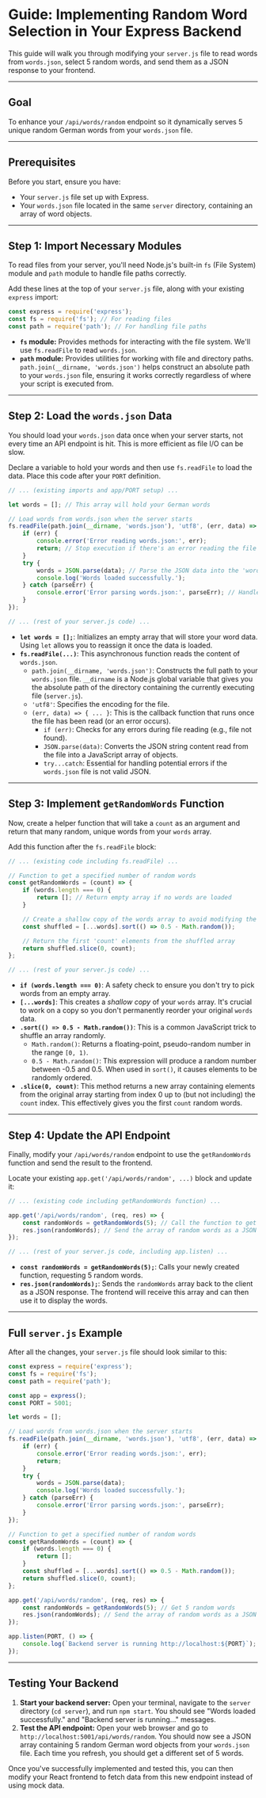 # Guide: Implementing Random Word Selection in Your Express Backend

This guide will walk you through modifying your `server.js` file to read words from `words.json`, select 5 random words, and send them as a JSON response to your frontend.

---

## Goal

To enhance your `/api/words/random` endpoint so it dynamically serves 5 unique random German words from your `words.json` file.

---

## Prerequisites

Before you start, ensure you have:
*   Your `server.js` file set up with Express.
*   Your `words.json` file located in the same `server` directory, containing an array of word objects.

---

## Step 1: Import Necessary Modules

To read files from your server, you'll need Node.js's built-in `fs` (File System) module and `path` module to handle file paths correctly.

Add these lines at the top of your `server.js` file, along with your existing `express` import:

```javascript
const express = require('express');
const fs = require('fs'); // For reading files
const path = require('path'); // For handling file paths
```

*   **`fs` module:** Provides methods for interacting with the file system. We'll use `fs.readFile` to read `words.json`.
*   **`path` module:** Provides utilities for working with file and directory paths. `path.join(__dirname, 'words.json')` helps construct an absolute path to your `words.json` file, ensuring it works correctly regardless of where your script is executed from.

---

## Step 2: Load the `words.json` Data

You should load your `words.json` data once when your server starts, not every time an API endpoint is hit. This is more efficient as file I/O can be slow.

Declare a variable to hold your words and then use `fs.readFile` to load the data. Place this code after your `PORT` definition.

```javascript
// ... (existing imports and app/PORT setup) ...

let words = []; // This array will hold your German words

// Load words from words.json when the server starts
fs.readFile(path.join(__dirname, 'words.json'), 'utf8', (err, data) => {
    if (err) {
        console.error('Error reading words.json:', err);
        return; // Stop execution if there's an error reading the file
    }
    try {
        words = JSON.parse(data); // Parse the JSON data into the 'words' array
        console.log('Words loaded successfully.');
    } catch (parseErr) {
        console.error('Error parsing words.json:', parseErr); // Handle JSON parsing errors
    }
});

// ... (rest of your server.js code) ...
```

*   **`let words = [];`**: Initializes an empty array that will store your word data. Using `let` allows you to reassign it once the data is loaded.
*   **`fs.readFile(...)`**: This asynchronous function reads the content of `words.json`.
    *   `path.join(__dirname, 'words.json')`: Constructs the full path to your `words.json` file. `__dirname` is a Node.js global variable that gives you the absolute path of the directory containing the currently executing file (`server.js`).
    *   `'utf8'`: Specifies the encoding for the file.
    *   `(err, data) => { ... }`: This is the callback function that runs once the file has been read (or an error occurs).
        *   `if (err)`: Checks for any errors during file reading (e.g., file not found).
        *   `JSON.parse(data)`: Converts the JSON string content read from the file into a JavaScript array of objects.
        *   `try...catch`: Essential for handling potential errors if the `words.json` file is not valid JSON.

---

## Step 3: Implement `getRandomWords` Function

Now, create a helper function that will take a `count` as an argument and return that many random, unique words from your `words` array.

Add this function after the `fs.readFile` block:

```javascript
// ... (existing code including fs.readFile) ...

// Function to get a specified number of random words
const getRandomWords = (count) => {
    if (words.length === 0) {
        return []; // Return empty array if no words are loaded
    }

    // Create a shallow copy of the words array to avoid modifying the original
    const shuffled = [...words].sort(() => 0.5 - Math.random());

    // Return the first 'count' elements from the shuffled array
    return shuffled.slice(0, count);
};

// ... (rest of your server.js code) ...
```

*   **`if (words.length === 0)`**: A safety check to ensure you don't try to pick words from an empty array.
*   **`[...words]`**: This creates a *shallow copy* of your `words` array. It's crucial to work on a copy so you don't permanently reorder your original `words` data.
*   **`.sort(() => 0.5 - Math.random())`**: This is a common JavaScript trick to shuffle an array randomly.
    *   `Math.random()`: Returns a floating-point, pseudo-random number in the range `[0, 1)`.
    *   `0.5 - Math.random()`: This expression will produce a random number between -0.5 and 0.5. When used in `sort()`, it causes elements to be randomly ordered.
*   **`.slice(0, count)`**: This method returns a new array containing elements from the original array starting from index 0 up to (but not including) the `count` index. This effectively gives you the first `count` random words.

---

## Step 4: Update the API Endpoint

Finally, modify your `/api/words/random` endpoint to use the `getRandomWords` function and send the result to the frontend.

Locate your existing `app.get('/api/words/random', ...)` block and update it:

```javascript
// ... (existing code including getRandomWords function) ...

app.get('/api/words/random', (req, res) => {
    const randomWords = getRandomWords(5); // Call the function to get 5 random words
    res.json(randomWords); // Send the array of random words as a JSON response
});

// ... (rest of your server.js code, including app.listen) ...
```

*   **`const randomWords = getRandomWords(5);`**: Calls your newly created function, requesting 5 random words.
*   **`res.json(randomWords);`**: Sends the `randomWords` array back to the client as a JSON response. The frontend will receive this array and can then use it to display the words.

---

## Full `server.js` Example

After all the changes, your `server.js` file should look similar to this:

```javascript
const express = require('express');
const fs = require('fs');
const path = require('path');

const app = express();
const PORT = 5001;

let words = [];

// Load words from words.json when the server starts
fs.readFile(path.join(__dirname, 'words.json'), 'utf8', (err, data) => {
    if (err) {
        console.error('Error reading words.json:', err);
        return;
    }
    try {
        words = JSON.parse(data);
        console.log('Words loaded successfully.');
    } catch (parseErr) {
        console.error('Error parsing words.json:', parseErr);
    }
});

// Function to get a specified number of random words
const getRandomWords = (count) => {
    if (words.length === 0) {
        return [];
    }
    const shuffled = [...words].sort(() => 0.5 - Math.random());
    return shuffled.slice(0, count);
};

app.get('/api/words/random', (req, res) => {
    const randomWords = getRandomWords(5); // Get 5 random words
    res.json(randomWords); // Send the array of random words as a JSON response
});

app.listen(PORT, () => {
    console.log(`Backend server is running http://localhost:${PORT}`);
});
```

---

## Testing Your Backend

1.  **Start your backend server:**
    Open your terminal, navigate to the `server` directory (`cd server`), and run `npm start`. You should see "Words loaded successfully." and "Backend server is running..." messages.
2.  **Test the API endpoint:**
    Open your web browser and go to `http://localhost:5001/api/words/random`. You should now see a JSON array containing 5 random German word objects from your `words.json` file. Each time you refresh, you should get a different set of 5 words.

Once you've successfully implemented and tested this, you can then modify your React frontend to fetch data from this new endpoint instead of using mock data.
